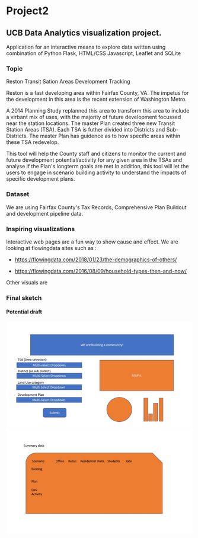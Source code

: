 # Project2

## UCB Data Analytics visualization project.

Application for an interactive means to explore data written using combination of Python Flask, HTML/CSS Javascript, Leaflet and SQLite

### Topic 

Reston Transit Sation Areas Development Tracking

Reston is a fast developing area within Fairfax County, VA. The impetus for the development  in this area is the recent extension of Washington Metro. 

A 2014 Planning Study replanned this area to transform this area to include a virbant mix of uses, with the majority of future development focussed near the station locations. The master Plan created three new Transit Station Areas (TSA). Each TSA is futher divided into Districts and Sub-Districts. The master Plan has guidence as to how specific areas within these TSA redevelop.

This tool will help the County staff and citizens to monitor the current and future development potential/activity for any given area in the TSAs and analyse if the Plan's longterm goals are met.In addition, this tool will let the users  to engage in scenario building activity to understand the impacts of specific development plans. 



### Dataset

We are using Fairfax County's Tax Records, Comprehensive Plan Buildout and development pipeline data.


### Inspiring visualizations

Interactive web pages are a fun way to show cause and effect. We are looking at flowingdata sites such as :

- https://flowingdata.com/2018/01/23/the-demographics-of-others/

- https://flowingdata.com/2016/08/09/household-types-then-and-now/


Other visuals are <TO BE ADDED>

### Final sketch

<TO BE ADDED>

#### Potential draft 

![Visual1](resources/draft_visual/Slide1.jpeg)
![Visual2](resources/draft_visual/Slide2.jpeg)
